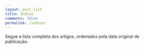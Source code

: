 ```yaml
---
layout: post_list
title: Índice
comments: false
permalink: /indice/
---
```


Segue a lista completa dos artigos, ordenados pela data original de publicação.
